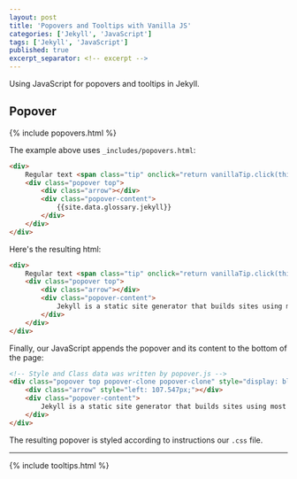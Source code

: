 ```yaml
---
layout: post
title: 'Popovers and Tooltips with Vanilla JS'
categories: ['Jekyll', 'JavaScript']
tags: ['Jekyll', 'JavaScript']
published: true
excerpt_separator: <!-- excerpt -->
---
```


Using JavaScript for popovers and tooltips in Jekyll.

<!-- excerpt -->

<h2>Popover</h2>
{% include popovers.html %}
<br />


The example above uses `_includes/popovers.html`:

```html
<div>
    Regular text <span class="tip" onclick="return vanillaTip.click(this);">popover trigger</span>.
    <div class="popover top">
        <div class="arrow"></div>
        <div class="popover-content">
            {{site.data.glossary.jekyll}}
        </div>
    </div>
</div>
```

Here's the resulting html:

```html
<div>
    Regular text <span class="tip" onclick="return vanillaTip.click(this);">popover trigger</span>.
    <div class="popover top">
        <div class="arrow"></div>
        <div class="popover-content">
            Jekyll is a static site generator that builds sites using most modern web technologies. <a href="https://www.techopedia.com/definition/1320/canonical">source</a>
        </div>
    </div>
</div>
```

Finally, our JavaScript appends the popover and its content to the bottom of the page:

```html
<!-- Style and Class data was written by popover.js -->
<div class="popover top popover-clone popover-clone" style="display: block; position: absolute; left: 10px; top: 238px;">
    <div class="arrow" style="left: 107.547px;"></div>
    <div class="popover-content">
        Jekyll is a static site generator that builds sites using most modern web technologies. <a href="https://www.techopedia.com/definition/1320/canonical">source</a>
    </div>
</div>
```

The resulting popover is styled according to instructions our `.css` file.

---

{% include tooltips.html %}
